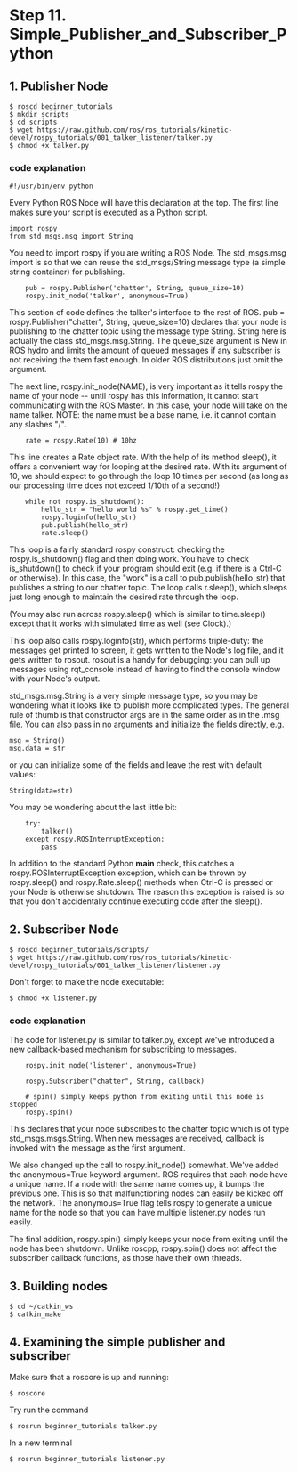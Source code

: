 # Step 11. Simple_Publisher_and_Subscriber_Python

## 1. Publisher Node
```
$ roscd beginner_tutorials
$ mkdir scripts
$ cd scripts
$ wget https://raw.github.com/ros/ros_tutorials/kinetic-devel/rospy_tutorials/001_talker_listener/talker.py
$ chmod +x talker.py
```

### code explanation
```
#!/usr/bin/env python
```
Every Python ROS Node will have this declaration at the top. The first line makes sure your script is executed as a Python script. 
```
import rospy
from std_msgs.msg import String
```
You need to import rospy if you are writing a ROS Node. The std_msgs.msg import is so that we can reuse the std_msgs/String message type (a simple string container) for publishing. 
```
    pub = rospy.Publisher('chatter', String, queue_size=10)
    rospy.init_node('talker', anonymous=True)
```
This section of code defines the talker's interface to the rest of ROS. pub = rospy.Publisher("chatter", String, queue_size=10) declares that your node is publishing to the chatter topic using the message type String. String here is actually the class std_msgs.msg.String. The queue_size argument is New in ROS hydro and limits the amount of queued messages if any subscriber is not receiving the them fast enough. In older ROS distributions just omit the argument.

The next line, rospy.init_node(NAME), is very important as it tells rospy the name of your node -- until rospy has this information, it cannot start communicating with the ROS Master. In this case, your node will take on the name talker. NOTE: the name must be a base name, i.e. it cannot contain any slashes "/". 
```
    rate = rospy.Rate(10) # 10hz
```
This line creates a Rate object rate. With the help of its method sleep(), it offers a convenient way for looping at the desired rate. With its argument of 10, we should expect to go through the loop 10 times per second (as long as our processing time does not exceed 1/10th of a second!) 
```
    while not rospy.is_shutdown():
        hello_str = "hello world %s" % rospy.get_time()
        rospy.loginfo(hello_str)
        pub.publish(hello_str)
        rate.sleep()
```
This loop is a fairly standard rospy construct: checking the rospy.is_shutdown() flag and then doing work. You have to check is_shutdown() to check if your program should exit (e.g. if there is a Ctrl-C or otherwise). In this case, the "work" is a call to pub.publish(hello_str) that publishes a string to our chatter topic. The loop calls r.sleep(), which sleeps just long enough to maintain the desired rate through the loop.

(You may also run across rospy.sleep() which is similar to time.sleep() except that it works with simulated time as well (see Clock).)

This loop also calls rospy.loginfo(str), which performs triple-duty: the messages get printed to screen, it gets written to the Node's log file, and it gets written to rosout. rosout is a handy for debugging: you can pull up messages using rqt_console instead of having to find the console window with your Node's output.

std_msgs.msg.String is a very simple message type, so you may be wondering what it looks like to publish more complicated types. The general rule of thumb is that constructor args are in the same order as in the .msg file. You can also pass in no arguments and initialize the fields directly, e.g. 
```
msg = String()
msg.data = str
```
or you can initialize some of the fields and leave the rest with default values:
```
String(data=str)
```
You may be wondering about the last little bit:
```
    try:
        talker()
    except rospy.ROSInterruptException:
        pass
```
In addition to the standard Python __main__ check, this catches a rospy.ROSInterruptException exception, which can be thrown by rospy.sleep() and rospy.Rate.sleep() methods when Ctrl-C is pressed or your Node is otherwise shutdown. The reason this exception is raised is so that you don't accidentally continue executing code after the sleep(). 

## 2. Subscriber Node
```
$ roscd beginner_tutorials/scripts/
$ wget https://raw.github.com/ros/ros_tutorials/kinetic-devel/rospy_tutorials/001_talker_listener/listener.py
```
Don't forget to make the node executable: 
```
$ chmod +x listener.py
```

### code explanation
The code for listener.py is similar to talker.py, except we've introduced a new callback-based mechanism for subscribing to messages. 
```
    rospy.init_node('listener', anonymous=True)

    rospy.Subscriber("chatter", String, callback)

    # spin() simply keeps python from exiting until this node is stopped
    rospy.spin()
```
This declares that your node subscribes to the chatter topic which is of type std_msgs.msgs.String. When new messages are received, callback is invoked with the message as the first argument.

We also changed up the call to rospy.init_node() somewhat. We've added the anonymous=True keyword argument. ROS requires that each node have a unique name. If a node with the same name comes up, it bumps the previous one. This is so that malfunctioning nodes can easily be kicked off the network. The anonymous=True flag tells rospy to generate a unique name for the node so that you can have multiple listener.py nodes run easily.

The final addition, rospy.spin() simply keeps your node from exiting until the node has been shutdown. Unlike roscpp, rospy.spin() does not affect the subscriber callback functions, as those have their own threads. 

## 3. Building nodes
```
$ cd ~/catkin_ws
$ catkin_make
```

## 4. Examining the simple publisher and subscriber
Make sure that a roscore is up and running: 
```
$ roscore
```
Try run the command
```
$ rosrun beginner_tutorials talker.py
```
In a new terminal
```
$ rosrun beginner_tutorials listener.py
```
